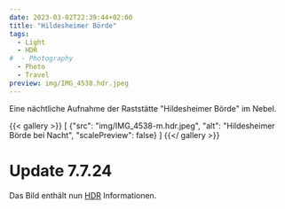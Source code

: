 ```yaml
---
date: 2023-03-02T22:39:44+02:00
title: "Hildesheimer Börde"
tags:
  - Light
  - HDR
#  - Photography
  - Photo
  - Travel
preview: img/IMG_4538.hdr.jpeg
---
```


Eine nächtliche Aufnahme der Raststätte "Hildesheimer Börde" im Nebel.
<!--more-->

{{< gallery >}}
[
  {"src": "img/IMG_4538-m.hdr.jpeg", "alt": "Hildesheimer Börde bei Nacht", "scalePreview": false}
]
{{</ gallery >}}

# Update 7.7.24

Das Bild enthält nun [HDR](https://de.wikipedia.org/wiki/High_Dynamic_Range_Image) Informationen.
